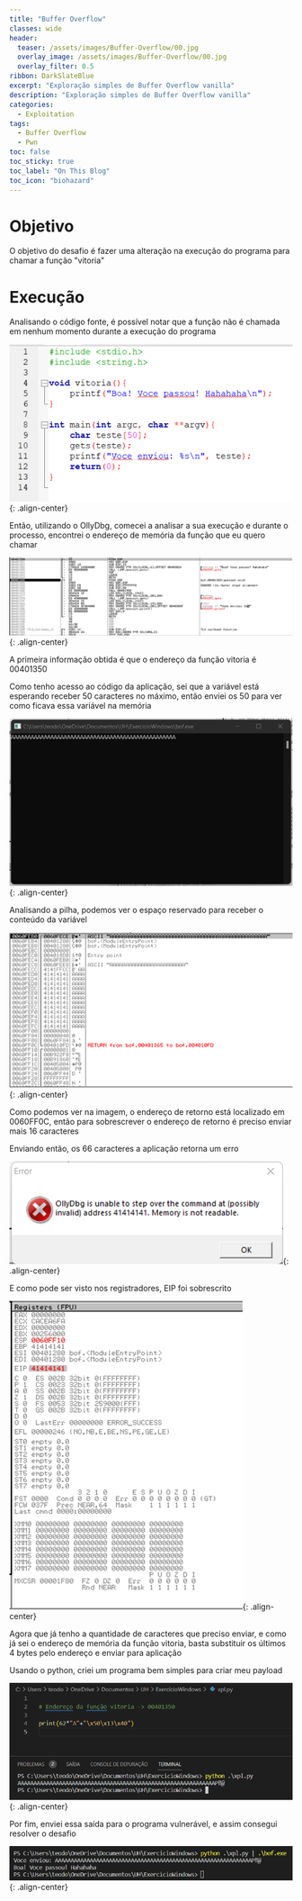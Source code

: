 ```yaml
---
title: "Buffer Overflow"
classes: wide
header:
  teaser: /assets/images/Buffer-Overflow/00.jpg
  overlay_image: /assets/images/Buffer-Overflow/00.jpg
  overlay_filter: 0.5
ribbon: DarkSlateBlue
excerpt: "Exploração simples de Buffer Overflow vanilla"
description: "Exploração simples de Buffer Overflow vanilla"
categories:
  - Exploitation
tags:
  - Buffer Overflow
  - Pwn
toc: false
toc_sticky: true
toc_label: "On This Blog"
toc_icon: "biohazard"
---
```


# Objetivo

O objetivo do desafio é fazer uma alteração na execução do programa para chamar a função "vitoria"

  

# Execução

Analisando o código fonte, é possível notar que a função não é chamada em nenhum momento durante a execução do programa

  
![](/assets/images/Buffer-Overflow/01.png){: .align-center}

Então, utilizando o OllyDbg, comecei a analisar a sua execução e durante o processo, encontrei o endereço de memória da função que eu quero chamar

  
![](/assets/images/Buffer-Overflow/02.png){: .align-center}

A primeira informação obtida é que o endereço da função vitoria é 00401350

Como tenho acesso ao código da aplicação, sei que a variável está esperando receber 50 caracteres no máximo, então enviei os 50 para ver como ficava essa variável na memória

  
![](/assets/images/Buffer-Overflow/03.png){: .align-center}

Analisando a pilha, podemos ver o espaço reservado para receber o conteúdo da variável

  
![](/assets/images/Buffer-Overflow/04.png){: .align-center}

Como podemos ver na imagem, o endereço de retorno está localizado em 0060FF0C, então para sobrescrever o endereço de retorno é preciso enviar mais 16 caracteres

Enviando então, os 66 caracteres a aplicação retorna um erro

  
![](/assets/images/Buffer-Overflow/05.png){: .align-center}

E como pode ser visto nos registradores, EIP foi sobrescrito

  
![](/assets/images/Buffer-Overflow/06.png){: .align-center}

Agora que já tenho a quantidade de caracteres que preciso enviar, e como já sei o endereço de memória da função vitoria, basta substituir os últimos 4 bytes pelo endereço e enviar para aplicação

Usando o python, criei um programa bem simples para criar meu payload

  
![](/assets/images/Buffer-Overflow/08.png){: .align-center}

Por fim, enviei essa saída para o programa vulnerável, e assim consegui resolver o desafio

  
![](/assets/images/Buffer-Overflow/09.png){: .align-center}